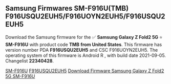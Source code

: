 <h2>Samsung Firmwares SM-F916U(TMB) F916USQU2EUH5/F916UOYN2EUH5/F916USQU2EUH5</h2>
Download the Samsung firmware for the ✅ <strong>Samsung Galaxy Z Fold2 5G </strong> ⭐ <strong>SM-F916U</strong> with product code <strong>TMB</strong> <strong> from United States</strong>. This firmware has version number PDA <strong>F916USQU2EUH5</strong> and CSC F916UOYN2EUH5. The operating system of this firmware is Android R , with build date 2021-09-05. Changelist <strong>22340428</strong>.


[SM-F916U](https://samfirm.shop/samsung/model/SM-F916U)
[F916USQU2EUH5](https://samfirm.shop/samsung/pda/F916USQU2EUH5)
[Download Firmware Samsung Galaxy Z Fold2 5G SM-F916U](https://samfirm.shop/samsung/firmware/452716)
